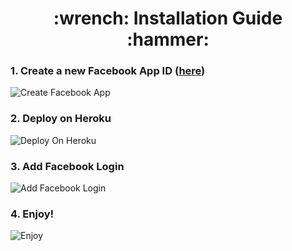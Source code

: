 <h1 align="center">:wrench: Installation Guide :hammer:</h1>

### 1. Create a new Facebook App ID ([here](https://developers.facebook.com/docs/apps/register))

![Create Facebook App](https://i.imgur.com/PuUwfWE.gif)

### 2. Deploy on Heroku

![Deploy On Heroku](https://thumbs.gfycat.com/HighlevelDimwittedChicken-size_restricted.gif)

### 3. Add Facebook Login

![Add Facebook Login](https://i.imgur.com/l1nQiRW.gif)

### 4. Enjoy!

![Enjoy](https://media.tenor.com/images/4185b53d71c0d7e7995f51aee3c6cbcd/tenor.gif)
